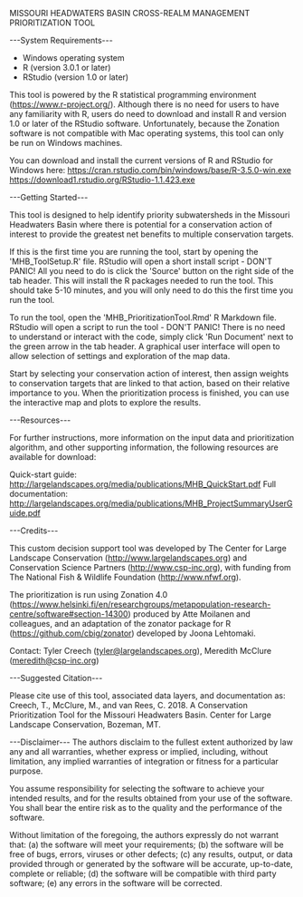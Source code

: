 MISSOURI HEADWATERS BASIN CROSS-REALM MANAGEMENT PRIORITIZATION TOOL


---System Requirements---

 - Windows operating system
 - R (version 3.0.1 or later)
 - RStudio (version 1.0 or later)

This tool is powered by the R statistical programming environment (https://www.r-project.org/). Although there is no need for users to have any familiarity with R, users do need to download and install R and version 1.0 or later of the RStudio software. Unfortunately, because the Zonation software is not compatible with Mac operating systems, this tool can only be run on Windows machines. 

You can download and install the current versions of R and RStudio for Windows here:
https://cran.rstudio.com/bin/windows/base/R-3.5.0-win.exe
https://download1.rstudio.org/RStudio-1.1.423.exe


---Getting Started---

This tool is designed to help identify priority subwatersheds in the Missouri Headwaters Basin where there is potential for a conservation action of interest to provide the greatest net benefits to multiple conservation targets.

If this is the first time you are running the tool, start by opening the 'MHB_ToolSetup.R' file. RStudio will open a short install script - DON'T PANIC! All you need to do is click the 'Source' button on the right side of the tab header. This will install the R packages needed to run the tool. This should take 5-10 minutes, and you will only need to do this the first time you run the tool. 

To run the tool, open the 'MHB_PrioritizationTool.Rmd' R Markdown file. RStudio will open a script to run the tool - DON'T PANIC! There is no need to understand or interact with the code, simply click 'Run Document' next to the green arrow in the tab header. A graphical user interface will open to allow selection of settings and exploration of the map data. 

Start by selecting your conservation action of interest, then assign weights to conservation targets that are linked to that action, based on their relative importance to you. When the prioritization process is finished, you can use the interactive map and plots to explore the results.


---Resources---

For further instructions, more information on the input data and prioritization algorithm, and other supporting information, the following resources are available for download:

Quick-start guide: http://largelandscapes.org/media/publications/MHB_QuickStart.pdf
Full documentation: http://largelandscapes.org/media/publications/MHB_ProjectSummaryUserGuide.pdf


---Credits---

This custom decision support tool was developed by The Center for Large Landscape Conservation (http://www.largelandscapes.org) and Conservation Science Partners (http://www.csp-inc.org), with funding from The National Fish & Wildlife Foundation (http://www.nfwf.org). 

The prioritization is run using Zonation 4.0 (https://www.helsinki.fi/en/researchgroups/metapopulation-research-centre/software#section-14300) produced by Atte Moilanen and colleagues, and an adaptation of the zonator package for R (https://github.com/cbig/zonator) developed by Joona Lehtomaki.

Contact: Tyler Creech (tyler@largelandscapes.org), Meredith McClure (meredith@csp-inc.org)


---Suggested Citation---

Please cite use of this tool, associated data layers, and documentation as: Creech, T., McClure, M., and van Rees, C. 2018. A Conservation Prioritization Tool for the Missouri Headwaters Basin. Center for Large Landscape Conservation, Bozeman, MT.


---Disclaimer---
The authors disclaim to the fullest extent authorized by law any and all warranties, whether express or implied, including, without limitation, any implied warranties of integration or fitness for a particular purpose.

You assume responsibility for selecting the software to achieve your intended results, and for the results obtained from your use of the software. You shall bear the entire risk as to the quality and the performance of the software.

Without limitation of the foregoing, the authors expressly do not warrant that:
  (a) the software will meet your requirements; 
  (b) the software will be free of bugs, errors, viruses or other defects;
  (c) any results, output, or data provided through or generated by the software will be accurate, up-to-date, complete or reliable;
  (d) the software will be compatible with third party software;
  (e) any errors in the software will be corrected.

